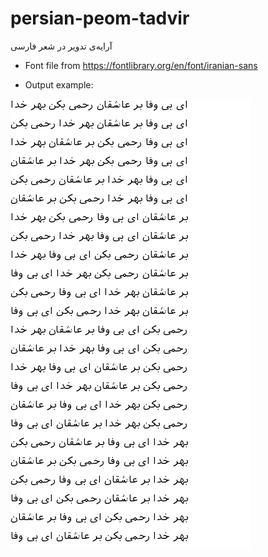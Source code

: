 # persian-peom-tadvir
آرایه‌ی تدویر در شعر فارسی 


- Font file from https://fontlibrary.org/en/font/iranian-sans

- Output example:

![alt text](https://github.com/banaee/persian-peom-tadvir/blob/main/%D9%87%D9%85%D9%87%20%D9%85%D8%B5%D8%B1%D8%B9%D9%87%D8%A7%20-%20%D8%A7%DB%8C%20%D8%A8%DB%8C%20%D9%88%D9%81%D8%A7.png?raw=true)
